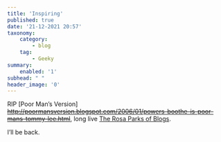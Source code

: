 ```yaml
---
title: 'Inspiring'
published: true
date: '21-12-2021 20:57'
taxonomy:
    category:
        - blog
    tag:
        - Geeky
summary:
    enabled: '1'
subhead: " "
header_image: '0'
---
```


RIP [Poor Man’s Version] ~~http://poormansversion.blogspot.com/2006/01/powers-boothe-is-poor-mans-tommy-lee.html~~, long live [The Rosa Parks of Blogs](http://rosaparksofblogs.blogspot.com/).

I’ll be back.


